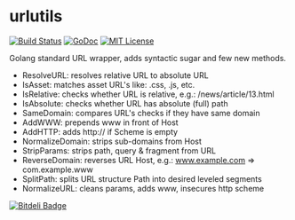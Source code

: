 urlutils
========

[![Build Status](https://travis-ci.org/ernestas-poskus/urlutils.svg?branch=master)](https://travis-ci.org/ernestas-poskus/urlutils)
[![GoDoc](http://godoc.org/github.com/ernestas-poskus/urlutils?status.svg)](http://godoc.org/github.com/ernestas-poskus/urlutils)
[![MIT License](http://img.shields.io/badge/license-MIT-blue.svg)](http://opensource.org/licenses/MIT)

Golang standard URL wrapper, adds syntactic sugar and few new methods.


- ResolveURL: resolves relative URL to absolute URL
- IsAsset: matches asset URL's like: .css, .js, etc.
- IsRelative: checks whether URL is relative, e.g.: /news/article/13.html
- IsAbsolute: checks whether URL has absolute (full) path
- SameDomain: compares URL's checks if they have same domain
- AddWWW: prepends www in front of Host
- AddHTTP: adds http:// if Scheme is empty
- NormalizeDomain: strips sub-domains from Host
- StripParams: strips path, query & fragment from URL
- ReverseDomain: reverses URL Host, e.g.: www.example.com => com.example.www
- SplitPath: splits URL structure Path into desired leveled segments
- NormalizeURL: cleans params, adds www, insecures http scheme

[![Bitdeli Badge](https://d2weczhvl823v0.cloudfront.net/ernestas-poskus/urlutils/trend.png)](https://bitdeli.com/free "Bitdeli Badge")

